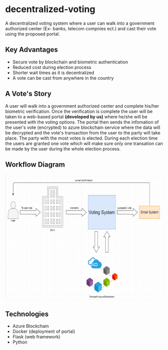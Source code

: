 # decentralized-voting

A decentralized voting system where a user can walk into a government authorized center (Ex- banks, telecom compnies ect.) and cast their vote using the proposed portal.

## Key Advantages

 - Secure vote by blockchain and biometric authentication
 - Reduced cost during election process
 - Shorter wait times as it is decentralized
 - A vote can be cast from anywhere in the country

## A Vote's Story

A user will walk into a government authorized center and complete his/her biometric verification. Once the verification is complete the user will be taken to a web-based portal **(developed by us)** where he/she will be presented with the voting options. The portal then sends the infomation of the user's vote (encrypted) to azure blockchain service where the data will be decrypted and the vote's transaction from the user to the party will take place. The party with the most votes is elected. During each election time the users are granted one vote which will make sure only one transation can be made by the user during the whole election process.

##  Workflow Diagram

<img src="blockchain.PNG" alt="BLOCKCHAIN WORKFLOW" height="400px"/>

## Technologies

 - Azure Blockchain
 - Docker (deployment of portal)
 - Flask (web framework)
 - Python 

